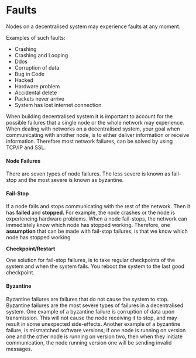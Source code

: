# Faults

Nodes on a decentralised system may experience faults at any moment.

Examples of such faults:

* Crashing
* Crashing and Looping
* Ddos
* Corruption of data
* Bug in Code
* Hacked
* Hardware problem
* Accidental delete
* Packets never arrive
* System has lost internet connection

When building decentralised system it is important to account for the possible failures that a single node or the whole network may experience. When dealing with networks on a decentralised system, your goal when communicating with another node, is to either deliver information or receive information. Therefore most network failures, can be solved by using TCP/IP and SSL.

#### **Node Failures**

There are seven types of node failures. The less severe is known as fail-stop and the most severe is known as byzantine.

#### Fail-Stop

If a node fails and stops communicating with the rest of the network. Then it has **failed** and **stopped.** For example, the node crashes or the node is experiencing hardware problems. When a node fail-stops, the network can immediately know which node has stopped working. Therefore, one **assumption** that can be made with fail-stop failures, is that we know which node has stopped working

**Checkpoint/Restart**

One solution for fail-stop failures, is to take regular checkpoints of the system and when the system fails. You reboot the system to the last good checkpoint.

#### **Byzantine**

Byzantine failures are failures that do not cause the system to stop. Byzantine failures are the most severe types of failures in a decentralised system. One example of a byzantine failure is corruption of data upon transmission. This will not cause the node receiving it to stop, and may result in some unexpected side-effects. Another example of a byzantine failure, is mismatched software versions; if one node is running on version one and the other node is running on version two, then when they initiate communication, the node running version one will be sending invalid messages.



